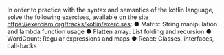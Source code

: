 In order to practice with the syntax and semantics of the kotlin language, solve the following
exercises, available on the site https://exercism.org/tracks/kotlin/exercises:
● Matrix: String manipulation and lambda function usage
● Flatten array: List folding and recursion
● WordCount: Regular expressions and maps
● React: Classes, interfaces, call-backs